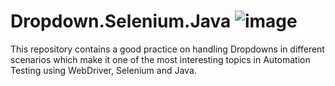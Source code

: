 
# Dropdown.Selenium.Java  ![image](https://avatars0.githubusercontent.com/u/983927?v=3&s=80)

This repository contains a good practice on handling Dropdowns in different scenarios which make it one of the most interesting topics in Automation Testing using WebDriver, Selenium and Java. 



